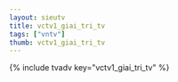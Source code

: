 ```yaml
--- 
layout: sieutv
title: vctv1_giai_tri_tv
tags: ["vntv"]
thumb: vctv1_giai_tri_tv
---
```

{% include tvadv key="vctv1_giai_tri_tv" %}
